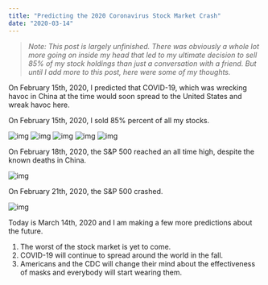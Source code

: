 ```yaml
---
title: "Predicting the 2020 Coronavirus Stock Market Crash"
date: "2020-03-14"
---
```


> *Note: This post is largely unfinished. There was obviously a whole lot more going on inside my head that led to my ultimate decision to sell 85% of my stock holdings than just a conversation with a friend. But until I add more to this post, here were some of my thoughts.*

On February 15th, 2020, I predicted that COVID-19, which was wrecking havoc in China at the time would soon spread to the United States and wreak havoc here.

On February 15th, 2020, I sold 85% percent of all my stocks.

![img](/posts/2:15:2020-1.png)
![img](/posts/2:15:2020-3.png)
![img](/posts/2:15:2020-4.png)
![img](/posts/2:15:2020-5.png)
![img](/posts/stocksellproof.png)

On February 18th, 2020, the S&P 500 reached an all time high, despite the known deaths in China.

![img](/posts/2:18:2020-1.png)

On February 21th, 2020, the S&P 500 crashed.

![img](/posts/s&p500crash.png)

Today is March 14th, 2020 and I am making a few more predictions about the future.

1. The worst of the stock market is yet to come.
2. COVID-19 will continue to spread around the world in the fall.
3. Americans and the CDC will change their mind about the effectiveness of masks and everybody will start wearing them.
